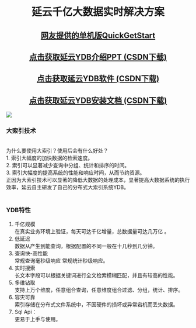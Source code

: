 
<h1 align='center'>延云千亿大数据实时解决方案</h1>
<h2 align='center'><a href="https://github.com/ycloudnet/ydb/issues/1" target="_blank">网友提供的单机版QuickGetStart </a> </h2>

<h2 align='center'><a href="https://github.com/ycloudnet/ydb/raw/master/doc/%E5%BB%B6%E4%BA%91%E5%A4%A7%E6%95%B0%E6%8D%AE.pdf" target="_blank">点击获取延云YDB介绍PPT </a> <a href="http://download.csdn.net/detail/qq_33160722/9310257" target="_blank"> (CSDN下载) </a></h2>
<h2 align='center'> <a href="https://github.com/ycloudnet/ydb/raw/master/download/v1.0.1/ycloud.ydb-1.0.1-beta.zip" target="_blank">点击获取延云YDB软件 </a>   <a href="http://download.csdn.net/download/qq_33160722/9313505" target="_blank"> (CSDN下载) </a> </h1>
<h2 align='center'><a href="https://github.com/ycloudnet/ydb/raw/master/doc/%E5%BB%B6%E4%BA%91YDB%E5%AE%89%E8%A3%85%E4%B8%8E%E4%BD%BF%E7%94%A8%E8%AF%B4%E6%98%8E%E4%B9%A6.pdf" target="_blank">点击获取延云YDB安装文档 </a> <a href="http://download.csdn.net/detail/qq_33160722/9310261" target="_blank"> (CSDN下载) </a> </h2>
<a href="http://www.ycloud.net.cn" target="_blank"><img src='http://imgout.ph.126.net/48365008/QQBDD8CDBC20151127130854.jpg' /> </a>

<br>
<h3>大索引技术</h3><br>
为什么要使用大索引？使用后会有什么好处？<br>
1. 索引大幅度的加快数据的检索速度。<br>
2. 索引可以显著减少查询中分组、统计和排序的时间。<br>
3. 索引大幅度的提高系统的性能和响应时间，从而节约资源。 <br>
正因为大索引技术可以显著的降低大数据的处理成本，显著提高大数据系统的执行效率，延云自主研发了自己的分布式大索引系统YDB。 <br>
<br>
<h3>YDB特性</h3>

1.	千亿规模<br>
在真实业务环境上验证，每天可达千亿增量，总数据量可达几万亿 。<br>
2.	低延迟<br>
数据从产生到能查询，根据配置的不同一般在十几秒到几分钟。<br>
3.	查询快-高性能 <br>
常规查询毫秒级响应 常规统计秒级响应。<br>
4.	实时搜索<br>
长文本字段可以根据关键词进行全文检索模糊匹配，并且有较高的性能。<br>
5.	多维钻取<br>
支持上万个维度，任意组合查询，任意维度组合过滤、分组，统计、排序。<br>
6.	容灾可靠<br>
索引存储在分布式文件系统中，不因硬件的损坏或异常宕机而丢失数据。<br>
7.	Sql Api：<br>
更易于上手与使用。






